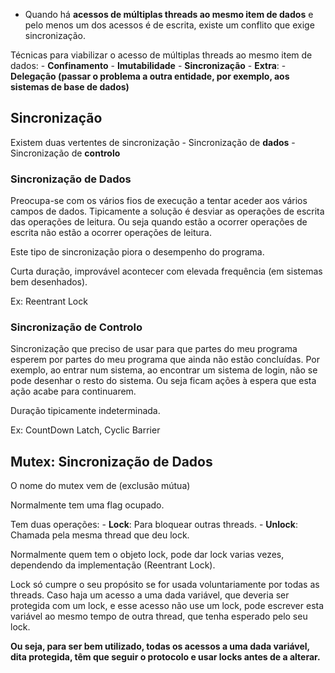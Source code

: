 -  Quando há **acessos de múltiplas threads ao mesmo item de dados** e pelo menos um dos acessos é de escrita, existe um conflito que exige sincronização.

Técnicas para viabilizar o acesso de múltiplas threads ao mesmo item de dados:
	- **Confinamento**
	- **Imutabilidade**
	- **Sincronização** 
	- **Extra**:
		- **Delegação (passar o problema a outra entidade, por exemplo, aos sistemas de base de dados)** 

## Sincronização 

Existem duas vertentes de sincronização
	- Sincronização de **dados**
	- Sincronização de **controlo** 

### Sincronização de Dados

Preocupa-se com os vários fios de execução a tentar aceder aos vários campos de dados. Tipicamente a solução é desviar as operações de escrita das operações de leitura. Ou seja quando estão a ocorrer operações de escrita não estão a ocorrer operações de leitura. 

Este tipo de sincronização piora o desempenho do programa.

Curta duração, improvável acontecer com elevada frequência (em sistemas bem desenhados). 

Ex: Reentrant Lock
### Sincronização de Controlo

Sincronização que preciso de usar para que partes do meu programa esperem por partes do meu programa que ainda não estão concluídas. Por exemplo, ao entrar num sistema, ao encontrar um sistema de login, não se pode desenhar o resto do sistema. Ou seja ficam ações à espera que esta ação acabe para continuarem.

Duração tipicamente indeterminada. 

Ex: CountDown Latch, Cyclic Barrier

## Mutex: Sincronização de Dados

O nome do mutex vem de (exclusão mútua)

Normalmente tem uma flag ocupado. 

Tem duas operações:
	- **Lock**: Para bloquear outras threads.
	- **Unlock**: Chamada pela mesma thread que deu lock. 	

Normalmente quem tem o objeto lock, pode dar lock varias vezes, dependendo da implementação (Reentrant Lock). 

Lock só cumpre o seu propósito se for usada voluntariamente por todas as threads. Caso haja um acesso a uma dada variável, que deveria ser protegida com um lock, e esse acesso não use um lock, pode escrever esta variável ao mesmo tempo de outra thread, que tenha esperado pelo seu lock.

**Ou seja, para ser bem utilizado, todas os acessos a uma dada variável, dita protegida, têm que seguir o protocolo e usar locks antes de a alterar.**